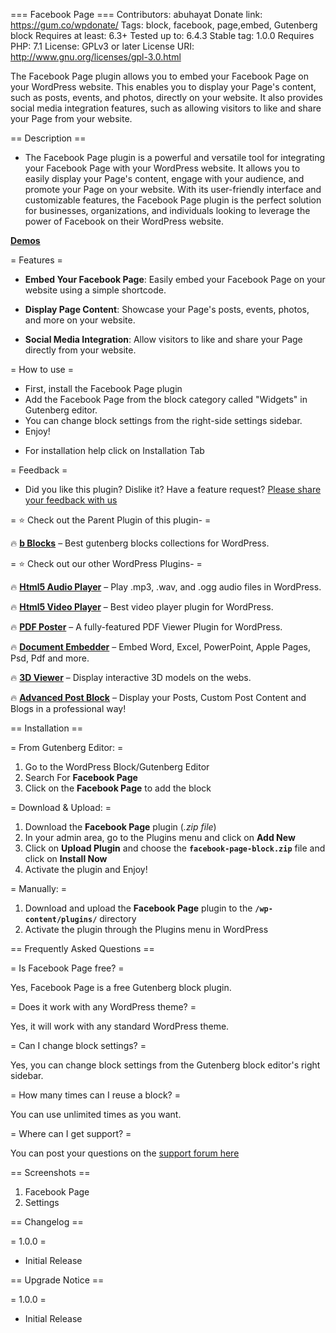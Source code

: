 === Facebook Page ===
Contributors: abuhayat
Donate link: https://gum.co/wpdonate/
Tags: block, facebook, page,embed, Gutenberg block
Requires at least: 6.3+
Tested up to: 6.4.3
Stable tag: 1.0.0
Requires PHP: 7.1
License: GPLv3 or later
License URI: http://www.gnu.org/licenses/gpl-3.0.html


The Facebook Page plugin allows you to embed your Facebook Page on your WordPress website. This enables you to display your Page's content, such as posts, events, and photos, directly on your website. It also provides social media integration features, such as allowing visitors to like and share your Page from your website.

== Description ==

- The Facebook Page plugin is a powerful and versatile tool for integrating your Facebook Page with your WordPress website. It allows you to easily display your Page's content, engage with your audience, and promote your Page on your website. With its user-friendly interface and customizable features, the Facebook Page plugin is the perfect solution for businesses, organizations, and individuals looking to leverage the power of Facebook on their WordPress website.


**[Demos](https://bblockswp.com/demo/facebook-page-block)**


= Features =
- **Embed Your Facebook Page**: Easily embed your Facebook Page on your website using a simple shortcode.

- **Display Page Content**: Showcase your Page's posts, events, photos, and more on your website.

- **Social Media Integration**: Allow visitors to like and share your Page directly from your website.


= How to use =
- First, install the Facebook Page plugin
- Add the Facebook Page from the block category called "Widgets" in Gutenberg editor.
- You can change block settings from the right-side settings sidebar.
- Enjoy!

* For installation help click on Installation Tab


= Feedback =
- Did you like this plugin? Dislike it? Have a feature request? [Please share your feedback with us](mailto:support@bplugins.com 'Send feedback')


= ⭐ Check out the Parent Plugin of this plugin- =

🔥 **[b Blocks](https://bblockswp.com/)** – Best gutenberg blocks collections for WordPress.

= ⭐ Check out our other WordPress Plugins- =

🔥 **[Html5 Audio Player](https://bplugins.com/products/html5-audio-player/)** – Play .mp3, .wav, and .ogg audio files in WordPress.

🔥 **[Html5 Video Player](https://bplugins.com/products/html5-video-player/)** – Best video player plugin for WordPress.

🔥 **[PDF Poster](https://bplugins.com/products/pdf-poster/)** – A fully-featured PDF Viewer Plugin for WordPress.

🔥 **[Document Embedder](https://bplugins.com/products/document-embedder/)** – Embed Word, Excel, PowerPoint, Apple Pages, Psd, Pdf and more.

🔥 **[3D Viewer](https://bplugins.com/products/3d-viewer/)** – Display interactive 3D models on the webs.

🔥 **[Advanced Post Block](https://bplugins.com/products/advanced-post-block/)** – Display your Posts, Custom Post Content and Blogs in a professional way!


== Installation ==

= From Gutenberg Editor: =
1. Go to the WordPress Block/Gutenberg Editor
2. Search For **Facebook Page**
3. Click on the **Facebook Page** to add the block

= Download & Upload: =
1. Download the **Facebook Page** plugin (*.zip file*)
2. In your admin area, go to the Plugins menu and click on **Add New**
3. Click on **Upload Plugin** and choose the **`facebook-page-block.zip`** file and click on **Install Now**
4. Activate the plugin and Enjoy!

= Manually: =
1. Download and upload the **Facebook Page** plugin to the **`/wp-content/plugins/`** directory
2. Activate the plugin through the Plugins menu in WordPress


== Frequently Asked Questions ==

= Is Facebook Page free? =

Yes, Facebook Page is a free Gutenberg block plugin.

= Does it work with any WordPress theme? =

Yes, it will work with any standard WordPress theme.

= Can I change block settings? =

Yes, you can change block settings from the Gutenberg block editor's right sidebar.

= How many times can I reuse a block? =

You can use unlimited times as you want.

= Where can I get support? =

You can post your questions on the [support forum here](https://wordpress.org/support/plugin/facebook-page-block/)


== Screenshots ==

1. Facebook Page
2. Settings


== Changelog ==

= 1.0.0 =
* Initial Release


== Upgrade Notice ==

= 1.0.0 =
* Initial Release